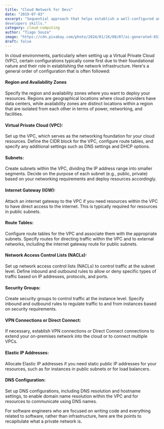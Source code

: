 ```yaml
---
title: "Cloud Network for Devs"
date: "2019-07-03"
excerpt: "Sequential approach that helps establish a well-configured and secure networking environment within the cloud based on
developers skills."
category: cloud-computing
author: "Tiago Souza"
image: "https://cdn.pixabay.com/photo/2024/01/26/08/07/ai-generated-8533603_1280.jpg"
draft: false
---
```


In cloud environments, particularly when setting up a Virtual Private Cloud (VPC), certain configurations typically come first due to their foundational nature and their role in establishing the network infrastructure. Here's a general order of configuration that is often followed:

#### Region and Availability Zones
 Specify the region and availability zones where you want to deploy your resources. Regions are geographical locations where cloud providers have data centers, while availability zones are distinct locations within a region that are isolated from each other in terms of power, networking, and facilities.

#### Virtual Private Cloud (VPC):
Set up the VPC, which serves as the networking foundation for your cloud resources. Define the CIDR block for the VPC, configure route tables, and specify any additional settings such as DNS settings and DHCP options.

####  Subnets:
Create subnets within the VPC, dividing the IP address range into smaller segments. Decide on the purpose of each subnet (e.g., public, private) based on your networking requirements and deploy resources accordingly.

#### Internet Gateway (IGW):
Attach an internet gateway to the VPC if you need resources within the VPC to have direct access to the internet. This is typically required for resources in public subnets.

#### Route Tables:
Configure route tables for the VPC and associate them with the appropriate subnets. Specify routes for directing traffic within the VPC and to external networks, including the internet gateway route for public subnets.

#### Network Access Control Lists (NACLs):
Set up network access control lists (NACLs) to control traffic at the subnet level. Define inbound and outbound rules to allow or deny specific types of traffic based on IP addresses, protocols, and ports.

#### Security Groups:
Create security groups to control traffic at the instance level. Specify inbound and outbound rules to regulate traffic to and from instances based on security requirements.

#### VPN Connections or Direct Connect:
If necessary, establish VPN connections or Direct Connect connections to extend your on-premises network into the cloud or to connect multiple VPCs.

#### Elastic IP Addresses:
Allocate Elastic IP addresses if you need static public IP addresses for your resources, such as for instances in public subnets or for load balancers.

#### DNS Configuration:
Set up DNS configurations, including DNS resolution and hostname settings, to enable domain name resolution within the VPC and for resources to communicate using DNS names.

For software engineers who are focused on writing code and everything related to software, rather than infrastructure, here are the points to recapitulate what a private network is.
